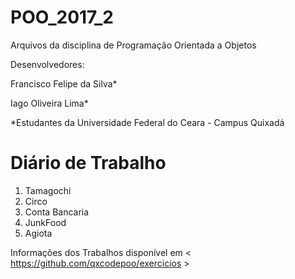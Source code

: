# POO_2017_2

Arquivos da disciplina de Programação Orientada a Objetos

Desenvolvedores:

 Francisco Felipe da Silva*

 Iago Oliveira Lima*


*Estudantes da Universidade Federal do Ceara - Campus Quixadá

# Diário de Trabalho

1. Tamagochi
2. Circo
3. Conta Bancaria
4. JunkFood
5. Agiota

Informações dos Trabalhos disponível em < https://github.com/qxcodepoo/exercicios >

